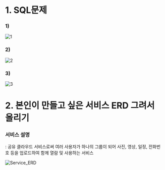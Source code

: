 # 1. SQL문제
### 1)
![1](https://user-images.githubusercontent.com/37824335/117532856-929ce880-b024-11eb-8d4f-edfd0dfe9de6.png)
### 2)
![2](https://user-images.githubusercontent.com/37824335/117532862-99c3f680-b024-11eb-98d5-ce20ba5b5f56.png)
### 3)
![3](https://user-images.githubusercontent.com/37824335/117532865-9e88aa80-b024-11eb-8a79-38a4e393fefb.png)


# 2. 본인이 만들고 싶은 서비스 ERD 그려서 올리기

### 서비스 설명
: 공유 클라우드 서비스로써 여러 사용자가 하나의 그룹이 되어 사진, 영상, 일정, 전화번호 등을 업로드하여 함께 열람 및 사용하는 서비스

![Service_ERD](https://user-images.githubusercontent.com/37824335/117530891-a17e9d80-b01a-11eb-9f38-8a9e319c23be.png)
